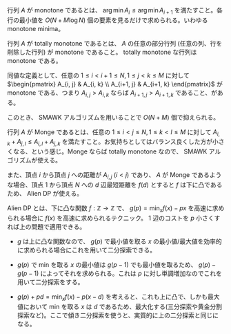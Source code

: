 行列 $A$ が monotone であるとは、 $\arg\min A_i \leq \arg\min A_{i+1}$ を満たすこと。各行の最小値を $O(N + M \log N)$ 個の要素を見るだけで求められる。いわゆる monotone minima。

行列 $A$ が totally monotone であるとは、 $A$ の任意の部分行列 (任意の列、行を削除した行列) が monotone であること。 totally monotone な行列は monotone である。

同値な定義として、任意の $1 \leq i < i+1 \leq N,  1 \leq j < k \leq M$ に対して $\begin{pmatrix} A_{i, j} & A_{i, k} \\ A_{i+1, j} & A_{i+1, k} \end{pmatrix}$ が monotone である、つまり $A_{i, j} > A_{i, k}$ ならば $A_{i+1, j} > A_{i+1, k}$ であること、がある。

このとき、 SMAWK アルゴリズムを用いることで $O(N+M)$ 個で抑えられる。

行列 $A$ が Monge であるとは、任意の $1 \leq i < j \leq N, 1 \leq k < l \leq M$ に対して $A_{i, k} + A_{j, l} \leq A_{i, l} + A_{j, k}$ を満たすこと。お気持ちとしてはバランス良くした方が小さくなる、という感じ。Monge ならば totally monotone なので、 SMAWK アルゴリズムが使える。

また、頂点 $i$ から頂点 $j$ への距離が $A_{i, j}$ $(i < j)$ であり、 $A$ が Monge であるような場合、頂点 $1$ から頂点 $N$ への $d$ 辺最短距離を $f(d)$ とすると $f$ は下に凸であるため、 Alien DP が使える。

Alien DP とは、下に凸な関数 $f:\mathbb{Z}\to\mathbb{Z}$ で、 $g(p)=\min_x f(x)-px$ を高速に求められる場合に $f(x)$ を高速に求められるテクニック。 $1$ 辺のコストを $p$ 小さくすれば上の問題で適用できる。

- $g$ は上に凸な関数なので、 $g(p)$ で最小値を取る $x$ の最小値/最大値を効率的に求められる場合にこれを用いて二分探索できる。

- $g(p)$ で min を取る $x$ の最小値は $g(p-1)$ でも最小値を取るため、 $g(p)-g(p-1)$ によってそれを求められる。これは $p$ に対し単調増加なのでこれを用いて二分探索をする。

- $g(p)+pd=\min_x f(x)-p(x-d)$ を考えると、これも上に凸で、しかも最大値において min を取る $x$ は $d$ であるため、最大化する(三分探索や黄金分割探索など)。ここで傾き二分探索を使うと、実質的に上の二分探索と同じになる。
